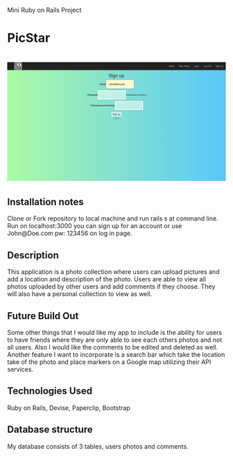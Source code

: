 
Mini Ruby on Rails Project

<h1>PicStar<h1>
<img src="./screen.png">

<h2>Installation notes</h2>
<p>Clone or Fork repository to local machine and run rails s at command line. Run on localhost:3000 you can sign up for an account or use John@Doe.com pw: 123456 on log in page.</p>
<h2>Description</h2>
<p>This application is a photo collection where users can upload pictures and add a location and description of the photo. Users are able to view all photos uploaded by other users and add comments if they choose. They will also have a personal collection to view as well.</p>

<h2>Future Build Out</h2>
<p>Some other things that I would like my app to include is the ability for users to have friends where they are only able to see each others photos and not all users. Also I would like the comments to be edited and deleted as well. Another feature I want to incorporate is a search bar which take the location take of the photo and place markers on a Google map utilizing their API services.</p>

<h2>Technologies Used</h2>
<p>Ruby on Rails, Devise, Paperclip, Bootstrap</p>

<h2>Database structure</h2>
<p>My database consists of 3 tables, users photos and comments.</p>


